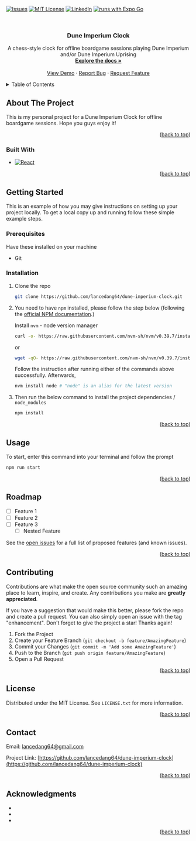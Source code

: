 <a name="readme-top"></a>
<!-- PROJECT SHIELDS -->
<!--
*** I'm using markdown "reference style" links for readability.
*** Reference links are enclosed in brackets [ ] instead of parentheses ( ).
*** See the bottom of this document for the declaration of the reference variables
*** for contributors-url, forks-url, etc. This is an optional, concise syntax you may use.
*** https://www.markdownguide.org/basic-syntax/#reference-style-links
-->
<!-- [![Contributors][contributors-shield]][contributors-url] -->
<!-- [![Forks][forks-shield]][forks-url] -->
<!-- [![Stargazers][stars-shield]][stars-url] -->
[![Issues][issues-shield]][issues-url]
[![MIT License][license-shield]][license-url]
[![LinkedIn][linkedin-shield]][linkedin-url]
[![runs with Expo Go](https://img.shields.io/badge/Runs%20with%20Expo%20Go-000.svg?style=flat-square&logo=EXPO&labelColor=f3f3f3&logoColor=000)](https://expo.dev/client)


<!-- PROJECT LOGO -->
<br />
<div align="center">
  <!-- <a href="https://github.com/lancedang64/dune-imperium-clock"> -->
    <!-- <img src="images/logo.png" alt="Logo" width="80" height="80"> -->
  <!-- </a> -->

<h3 align="center">Dune Imperium Clock</h3>

  <p align="center">
    A chess-style clock for offline boardgame sessions playing Dune Imperium and/or Dune Imperium Uprising
    <br />
    <a href="https://github.com/lancedang64/dune-imperium-clock"><strong>Explore the docs »</strong></a>
    <br />
    <br />
    <a href="https://github.com/lancedang64/dune-imperium-clock">View Demo</a>
    ·
    <a href="https://github.com/lancedang64/dune-imperium-clock/issues">Report Bug</a>
    ·
    <a href="https://github.com/lancedang64/dune-imperium-clock/issues">Request Feature</a>
  </p>
</div>



<!-- TABLE OF CONTENTS -->
<details>
  <summary>Table of Contents</summary>
  <ol>
    <li>
      <a href="#about-the-project">About The Project</a>
      <ul>
        <li><a href="#built-with">Built With</a></li>
      </ul>
    </li>
    <li>
      <a href="#getting-started">Getting Started</a>
      <ul>
        <li><a href="#prerequisites">Prerequisites</a></li>
        <li><a href="#installation">Installation</a></li>
      </ul>
    </li>
    <li><a href="#usage">Usage</a></li>
    <li><a href="#roadmap">Roadmap</a></li>
    <li><a href="#contributing">Contributing</a></li>
    <li><a href="#license">License</a></li>
    <li><a href="#contact">Contact</a></li>
    <li><a href="#acknowledgments">Acknowledgments</a></li>
  </ol>
</details>



<!-- ABOUT THE PROJECT -->
## About The Project

<!-- [![Product Name Screen Shot][product-screenshot]](https://example.com) -->

This is my personal project for a Dune Imperium Clock for offline boardgame sessions.
Hope you guys enjoy it!


<p align="right">(<a href="#readme-top">back to top</a>)</p>



### Built With

* [![React][React.js]][React-url]

<p align="right">(<a href="#readme-top">back to top</a>)</p>



<!-- GETTING STARTED -->
## Getting Started

This is an example of how you may give instructions on setting up your project locally.
To get a local copy up and running follow these simple example steps.

### Prerequisites
Have these installed on your machine
- Git

### Installation

1. Clone the repo
   ```sh
   git clone https://github.com/lancedang64/dune-imperium-clock.git
   ```
2. You need to have `npm` installed, please follow the step below 
  (following the [official NPM documentation](https://docs.npmjs.com/downloading-and-installing-node-js-and-npm).)

    Install `nvm` - node version manager 
    ```sh
    curl -o- https://raw.githubusercontent.com/nvm-sh/nvm/v0.39.7/install.sh | bash
    ```
    or
    ```sh
    wget -qO- https://raw.githubusercontent.com/nvm-sh/nvm/v0.39.7/install.sh | bash
    ```
    Follow the instruction after running either of the commands above successfully. Afterwards,
    ```sh
    nvm install node # "node" is an alias for the latest version
    ```

3. Then run the below command to install the project dependencies / `node_modules`
    ```sh
    npm install
    ```

<p align="right">(<a href="#readme-top">back to top</a>)</p>



<!-- USAGE EXAMPLES -->
## Usage

To start, enter this command into your terminal and follow the prompt

```sh
npm run start
```

<p align="right">(<a href="#readme-top">back to top</a>)</p>



<!-- ROADMAP -->
## Roadmap

- [ ] Feature 1
- [ ] Feature 2
- [ ] Feature 3
    - [ ] Nested Feature

See the [open issues](https://github.com/lancedang64/dune-imperium-clock/issues) for a full list of proposed features (and known issues).

<p align="right">(<a href="#readme-top">back to top</a>)</p>



<!-- CONTRIBUTING -->
## Contributing

Contributions are what make the open source community such an amazing place to learn, inspire, and create. Any contributions you make are **greatly appreciated**.

If you have a suggestion that would make this better, please fork the repo and create a pull request. You can also simply open an issue with the tag "enhancement".
Don't forget to give the project a star! Thanks again!

1. Fork the Project
2. Create your Feature Branch (`git checkout -b feature/AmazingFeature`)
3. Commit your Changes (`git commit -m 'Add some AmazingFeature'`)
4. Push to the Branch (`git push origin feature/AmazingFeature`)
5. Open a Pull Request

<p align="right">(<a href="#readme-top">back to top</a>)</p>



<!-- LICENSE -->
## License

Distributed under the MIT License. See `LICENSE.txt` for more information.

<p align="right">(<a href="#readme-top">back to top</a>)</p>



<!-- CONTACT -->
## Contact

Email: lancedang64@gmail.com

Project Link: [https://github.com/lancedang64/dune-imperium-clock](https://github.com/lancedang64/dune-imperium-clock)

<p align="right">(<a href="#readme-top">back to top</a>)</p>



<!-- ACKNOWLEDGMENTS -->
## Acknowledgments

* []()
* []()
* []()

<p align="right">(<a href="#readme-top">back to top</a>)</p>



<!-- MARKDOWN LINKS & IMAGES -->
<!-- https://www.markdownguide.org/basic-syntax/#reference-style-links -->
[contributors-shield]: https://img.shields.io/github/contributors/lancedang64/dune-imperium-clock.svg?style=for-the-badge
[contributors-url]: https://github.com/lancedang64/dune-imperium-clock/graphs/contributors
[forks-shield]: https://img.shields.io/github/forks/lancedang64/dune-imperium-clock.svg?style=for-the-badge
[forks-url]: https://github.com/lancedang64/dune-imperium-clock/network/members
[stars-shield]: https://img.shields.io/github/stars/lancedang64/dune-imperium-clock.svg?style=for-the-badge
[stars-url]: https://github.com/lancedang64/dune-imperium-clock/stargazers
[issues-shield]: https://img.shields.io/github/issues/lancedang64/dune-imperium-clock.svg?style=for-the-badge
[issues-url]: https://github.com/lancedang64/dune-imperium-clock/issues
[license-shield]: https://img.shields.io/github/license/lancedang64/dune-imperium-clock.svg?style=for-the-badge
[license-url]: https://github.com/lancedang64/dune-imperium-clock/blob/master/LICENSE.txt
[linkedin-shield]: https://img.shields.io/badge/-LinkedIn-black.svg?style=for-the-badge&logo=linkedin&colorB=555
[linkedin-url]: https://linkedin.com/in/linkedin_username
[product-screenshot]: images/screenshot.png
[React.js]: https://img.shields.io/badge/React-20232A?style=for-the-badge&logo=react&logoColor=61DAFB
[React-url]: https://reactjs.org/